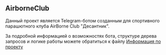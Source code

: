 ## AirborneClub
Данный проект является Telegram-ботом созданным для спортивного парашютного клуба AirBorne Club "Десантник".

За подробной информацией о возможностях бота, структуре дерева запросов и логике работы можете обратиться к файлу [Информация по проекту](./INFO.txt)
